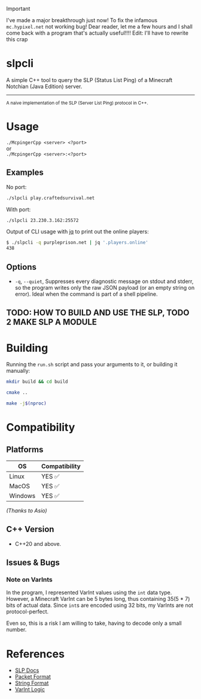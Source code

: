 > [!IMPORTANT]
> I've made a major breakthrough just now! To fix the infamous `mc.hypixel.net` not working bug! Dear reader, let me a few hours and I shall come back with a program that's actually useful!!!!
> Edit: I'll have to rewrite this crap

# slpcli

A simple C++ tool to query the SLP (Status List Ping) of a Minecraft Notchian (Java Edition) server.

---

<small>A naive implementation of the SLP (Server List Ping) protocol in C++.</small>

# Usage

`./McpingerCpp <server> <?port>`  
or  
`./McpingerCpp <server>:<?port>`

## Examples

No port:
```bash
./slpcli play.craftedsurvival.net
```
With port:
```bash
./slpcli 23.230.3.162:25572
```

Output of CLI usage with <a href="https://jqlang.org/" target="_blank" rel="noopener noreferrer">jq</a> to print out the online players:
```bash
$ ./slpcli -q purpleprison.net | jq '.players.online'
438
```

## Options

* `-q`, `--quiet`, Suppresses every diagnostic message on stdout and stderr, so the program writes only the raw JSON payload (or an empty string on error). Ideal when the command is part of a shell pipeline.

## TODO: HOW TO BUILD AND USE THE SLP, TODO 2 MAKE SLP A MODULE

# Building

Running the `run.sh` script and pass your arguments to it, or building it manually:

```bash
mkdir build && cd build
```

```bash
cmake ..
```

```bash
make -j$(nproc)
```

# Compatibility

## Platforms

| OS      | Compatibility |
|---------|---------------|
| Linux   | YES ✅         |
| MacOS   | YES ✅         |
| Windows | YES ✅         |

*(Thanks to Asio)*

## C++ Version

* C++20 and above.

## Issues & Bugs

### Note on VarInts

In the program, I represented VarInt values using the `int` data type.
However, a Minecraft VarInt can be 5 bytes long, thus containing 35(5 * 7) bits of actual data.
Since `int`s are encoded using 32 bits, my VarInts are not protocol-perfect.

Even so, this is a risk I am willing to take, having to decode only a small number.

# References

* <a href="https://minecraft.wiki/w/Java_Edition_protocol/Server_List_Ping" target="_blank" rel="noopener noreferrer">SLP Docs</a>
* <a href="https://minecraft.wiki/w/Java_Edition_protocol/Packets" target="_blank" rel="noopener noreferrer">Packet Format</a>
* <a href="https://minecraft.wiki/w/Java_Edition_protocol/Data_types#Type:String" target="_blank" rel="noopener noreferrer">String Format</a>
* <a href="https://minecraft.wiki/w/Java_Edition_protocol/Packets#VarInt_and_VarLong" target="_blank" rel="noopener noreferrer">VarInt Logic</a>
